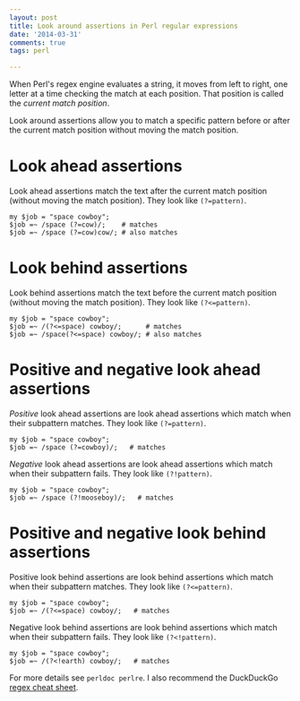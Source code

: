 ```yaml
---
layout: post
title: Look around assertions in Perl regular expressions
date: '2014-03-31'
comments: true
tags: perl

---
```


When Perl's regex engine evaluates a string, it moves from left to right, one
letter at a time checking the match at each position.  That position is called
the *current match position*.

Look around assertions allow you to match a specific pattern before or after
the current match position without moving the match position.  

# Look ahead assertions

Look ahead assertions match the text after the current match position
(without moving the match position).  They look like `(?=pattern)`.

    my $job = "space cowboy";
    $job =~ /space (?=cow)/;    # matches
    $job =~ /space (?=cow)cow/; # also matches

# Look behind assertions

Look behind assertions match the text before the current match position
(without moving the match position).  They look like `(?<=pattern)`.

    my $job = "space cowboy";
    $job =~ /(?<=space) cowboy/;      # matches
    $job =~ /space(?<=space) cowboy/; # also matches

# Positive and negative look ahead assertions

*Positive* look ahead assertions are look ahead assertions which match when their
subpattern matches. They look like `(?=pattern)`.

    my $job = "space cowboy";
    $job =~ /space (?=cowboy)/;   # matches

*Negative* look ahead assertions are look ahead assertions which match when their
subpattern fails. They look like `(?!pattern)`.

    my $job = "space cowboy";
    $job =~ /space (?!mooseboy)/;   # matches

# Positive and negative look behind assertions

Positive look behind assertions are look behind assertions which match when their
subpattern matches. They look like `(?<=pattern)`.

    my $job = "space cowboy";
    $job =~ /(?<=space) cowboy/;   # matches

Negative look behind assertions are look behind assertions which match when
their subpattern fails. They look like `(?<!pattern)`.

    my $job = "space cowboy";
    $job =~ /(?<!earth) cowboy/;   # matches

For more details see `perldoc perlre`.  I also recommend the DuckDuckGo
[regex cheat sheet](https://duckduckgo.com/?q=regex+cheat+sheet).
